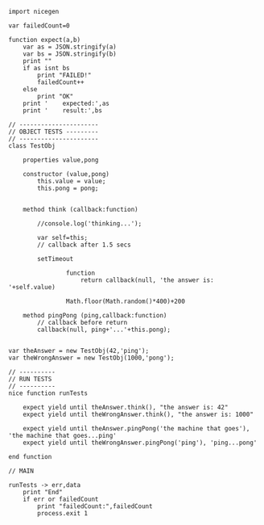 
    import nicegen 

    var failedCount=0

    function expect(a,b)
        var as = JSON.stringify(a)
        var bs = JSON.stringify(b)
        print ""
        if as isnt bs
            print "FAILED!"
            failedCount++
        else
            print "OK"
        print '    expected:',as
        print '    result:',bs
        
    // ----------------------
    // OBJECT TESTS ---------
    // ----------------------
    class TestObj

        properties value,pong

        constructor (value,pong)
            this.value = value;
            this.pong = pong;
    

        method think (callback:function)

            //console.log('thinking...');
            
            var self=this;
            // callback after 1.5 secs
            
            setTimeout 
            
                    function 
                        return callback(null, 'the answer is: '+self.value)

                    Math.floor(Math.random()*400)+200

        method pingPong (ping,callback:function)
            // callback before return
            callback(null, ping+'...'+this.pong);


    var theAnswer = new TestObj(42,'ping');
    var theWrongAnswer = new TestObj(1000,'pong');

    // ----------
    // RUN TESTS 
    // ----------
    nice function runTests

        expect yield until theAnswer.think(), "the answer is: 42"
        expect yield until theWrongAnswer.think(), "the answer is: 1000"
        
        expect yield until theAnswer.pingPong('the machine that goes'), 'the machine that goes...ping'
        expect yield until theWrongAnswer.pingPong('ping'), 'ping...pong'

    end function

    // MAIN

    runTests -> err,data
        print "End"
        if err or failedCount
            print "failedCount:",failedCount
            process.exit 1


